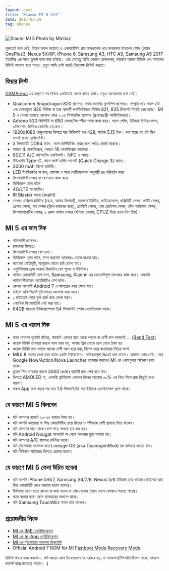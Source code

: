```yaml
---
layout: post
title: "Xiaomi MI 5 রিভিউ"
date: 2017-05-19
tag: phones
---
```


![Xiaomi MI 5 Photo by Minhaz](http://i.imgur.com/XccX3Pe.jpg)

শুরুতেই বলে নেই, নিচের সকল মতামত ও এনালাইসিস প্রায় মাসখানেক ধরে নানারকম মডেলের ফোন (যেমন OnePlus3, Nexus 5X/6P, iPhone 6, Samsung A3, HTC A9, Samsung A5 2017 ইত্যাদি) এর সাথে তুলনা করে করা হয়েছে। এবং যেহেতু আমি একজন ডেভলপার, কাজেই আমার রিভিউ এবং অন্যদের রিভিউ আলাদা হতে পারে। তবুও আমি চেষ্টা করছি নিরপেক্ষ রিভিউ করতে।

## ফিচার লিস্ট

[GSMArena](http://www.gsmarena.com/xiaomi_mi_5-6948.php) এর কল্যাণে সব ফিচার এমনিতেই জেনে যাবার কথা। তবুও আরেকবার বলে নেই।

* Qualcomm Snapdragon 820 প্রসেসর, সবচে জনপ্রিয় ফ্লাগশিপ প্রসেসর। সম্প্রতি প্রায় সকল হাই এন্ড ফোনগুলো 820 সিরিজ বা তার পরবর্তী অপটিমাইজড সিরিজ 821, 835 চিপসেট নিয়েই বের হচ্ছে। MI 5 এ দেওয়া হয়েছে কোয়াড কোর ২.১৫ গিগাহার্টজ প্রসেসর (armv8l আর্কিটেকচার)।
* Adreno 530 জিপিইউ যা 650 মেগাহার্টজ স্পীড পর্যন্ত কাজ করে। ফলে গেমিং, ইউজার ইন্টারএকশন, এনিমেশন, ভিডিও রেন্ডারিং হয় দ্রুত।
* 1920x1080 রেজুলশনের ডিসপ্লে যার পিপিআই হল 428, সাইজ 5.15 ইঞ্চ। বলা হচ্ছে যে এই স্ক্রিণ ভালই স্ক্র্যাচ রেজিস্টেন্ট।
* 3 গিগাবাইট DDR4 র‍্যাম। ফলে মাল্টিটাস্কিং করার জন্য পর্যাপ্ত মেমরি থাকছে।
* সামনে 4 মেগাপিক্সেল, পেছনে 16 মেগাপিক্সেল ক্যামেরা।
* 802.11 A/C সাপোর্টেড ওয়াইফাই। NFC ও আছে।
* ইউএসবি Type-C, সাথে ফাস্ট চার্জিং সাপোর্ট (Quick Charge 3) আছে।
* 3000 mAh লিপো ব্যাটারী।
* LED ইনডিকেটর যা কল, মেসেজ ও অন্য নোটিফেকশন অনুযায়ী রঙ পরিবর্তন করে
* ফিংগারপ্রিন্ট সেন্সর যা বেশ দ্রুত কাজ করে
* ফিজিকাল হোম বাটন
* 4G/LTE সাপোর্টেড।
* IR Blaster আছে (meh!)
* সেন্সর: এক্সিলারোমিটার (হেহে, আবার জিগায়!), ম্যাগনেটোমিটার, জাইরোস্কোপ, প্রক্সিমিটি সেন্সর, লাইট সেন্সর, প্রেসার সেন্সর, হল সেন্সর (ফ্লিপ কভারের জন্য), গ্র্যাভিটি সেন্সর, গেম রোটেশন সেন্সর, স্টেপ কাউন্টার সেন্সর, জিওম্যাগনেটিক সেন্সর, ৮ রকম থার্মাল সেন্সর (হাঁপায়া গেলাম, CPUZ দিয়ে দেখে নিন প্লিজ)।

## MI 5 এর ভাল দিক

* শক্তিশালী প্রসেসর।
* চমৎকার ডিসপ্লে।
* ফিংগারপ্রিন্ট সেন্সর বেশ দ্রুত।
* ফিজিকাল হোম বাটন, ট্যাপ করলেই আনলক+হোমে যাওয়া যায়।
* ক্যামেরা মোটামুটি, ম্যানুয়াল মোডে ছবি তোলা যায়।
* এলুমিনিয়াম ফ্রেম থাকায় ডিজাইন বেশ সুন্দর ও ইউনিক।
* অডিও কোয়ালিটি বেশ ভাল, Samsung, Xiaomi এর হেডসেটগুলা চমৎকার কাজ করে। এমনকি লাউডস্পীকারের কোয়ালিটিও বেশ ভাল।
* কেনার পরপরই Android 7 এ আপগ্রেড করে ফেলা যায়।
* চাইলে অফিশিয়ালি বুটলোডার আনলক করা সম্ভব।
* ১ ঘন্টাতেই ফোন ফুল চার্জ করে ফেলা সম্ভব।
* একাধিক ফিংগারপ্রিন্ট সেট করা যায়।
* 64GB মডেলে ইউজারস্পেসে 54 গিগাবাইট স্পেস এভেইলেবল থাকে।

## MI 5 এর খারাপ দিক

* ব্যাক প্যানেল পুরোটা কাঁচের, কাজেই একবার হাত থেকে পড়লে বা বেশী চাপ লাগলেই ... <a href="https://youtu.be/d2jav7UdQtE?t=1m52s">(Bend Test)</a>
* কয়েক মিনিট ব্যাবহার করলে ভাল গরম হয়, আবার স্লিপ মোডে চলে গেলে ঠান্ডা হয়
* কয়েক মিনিট কথা বললে অনেক বেশী গরম হয়ে যায়, বিশেষ করে ক্যামেরার নিচের অংশ
* MIUI 8 আমার দেখা চরম বাজে একটা ইন্টারফেস। আইকনগুলা Sort করা যায়না। আলাদা হোম নেই। আর Google Now/Action/Nova Launcher ব্যাবহার করলেও MI এর এপসগুলার আইকন চরম বাজে।
* ডুয়াল সিম ব্যাবহার করলে 3000 mAh ব্যাটারী দ্রুত শেষ হয়ে যায়।
* ডিসপ্লে AMOLED না, এমনকি ব্রাইটনেস লেভেল দিনের আল‌োয় ৫০% এর নিচে দিলে প্রায় কিছুই দেখা যায়না।
* সকল App অফ করার পর মাত্র 1.5 গিগাবাইটের মত ইউজার এভেইলেবল র‍্যাম থাকে।

## যে কারণে MI 5 কিনবেন

* যদি আপনার বাজেট ২০-২৫ হাজার টাকা হয়।
* যদি আপনি ক্যামেরা বা বিল্ড কোয়ালিটির চেয়ে ফিচার ও স্পীডকে বেশী প্রাধান্য দিয়ে থাকেন।
* যদি আপনার হাত থেকে ফোন পড়ে ভাঙার হার কম হয়।
* যদি Android Nougat আপডেট না পেলে আপনার ঘুমে সমস্যা হয়।
* যদি আপনার A/C ব্যান্ডের রাউটার থাকে।
* যদি বুটলোডার আনলক করে Lineage OS (aka CyanogenMod) রম ব্যাবহার করতে চান।
* যদি মিডিয়াম সাইজের ডিসপ্লে প্রেফার করেন।

## যে কারণে MI 5 কেনা উচিত হবেনা

* যদি আপনি iPhone 5/6/7, Samsung S6/7/8, Nexus 5/6 ইউজার হয়ে থাকেন (ক্যামেরা আর বিল্ড কোয়ালিটি দেখে ভয়াবহ হতাশ হবেন)।
* দীর্ঘসময় ফোন হাতে রাখেন বা কথা বলেন বা গেম খেলেন (গরম লেগে ফোস্কাও পড়তে পারে)।
* ব্যাক কভার ছাড়া ফোন ব্যাবহারের অভ্যাস থাকে।
* যদি Samsung TouchWiz ফ্যান হয়ে থাকেন।

## প্রয়োজনীয় লিংক

* [MI এর IMEI ভেরিফিকেশন](http://www.mi.com/verify/#imei_en)
* [MI এর In-App ভেরিফিকেশন](https://jd.mi.com/)
* [MI এর বুটলোডার আনলক রিকুয়েস্ট](http://en.miui.com/unlock/)
* Official Android 7 ROM for MI [Fastboot Mode](http://bigota.d.miui.com/V8.2.2.0.NAAMIEB/gemini_global_images_V8.2.2.0.NAAMIEB_20170407.0000.00_7.0_global_95e92d22eb.tgz) [Recovery Mode](http://bigota.d.miui.com/V8.2.2.0.NAAMIEB/miui_MI5Global_V8.2.2.0.NAAMIEB_b03a4b93ba_7.0.zip)

রিভিউ পড়ার জন্য ধন্যবাদ। যদি আরো কোন ইনফরমেশনের দরকার হয়, বা সাজেশন/টিপস/ক্রিটিকস থাকে, তাহলে কমেন্ট বক্সে জানাতে পারেন। :)
